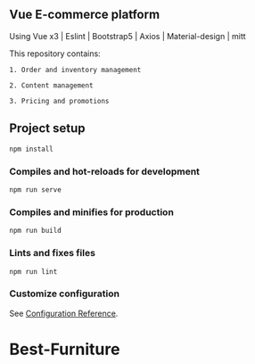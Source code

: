 
## Vue E-commerce platform
Using Vue x3 | Eslint | Bootstrap5 | Axios | Material-design | mitt



This repository contains:

    1. Order and inventory management 
    
    2. Content management
    
    3. Pricing and promotions

## Project setup
```
npm install
```

### Compiles and hot-reloads for development
```
npm run serve
```

### Compiles and minifies for production
```
npm run build
```

### Lints and fixes files
```
npm run lint
```

### Customize configuration
See [Configuration Reference](https://cli.vuejs.org/config/).
# Best-Furniture


